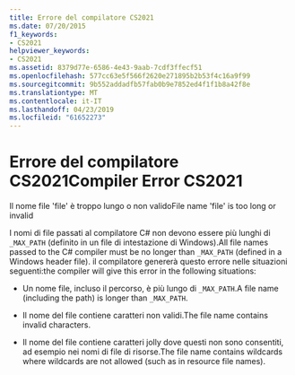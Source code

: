 ```yaml
---
title: Errore del compilatore CS2021
ms.date: 07/20/2015
f1_keywords:
- CS2021
helpviewer_keywords:
- CS2021
ms.assetid: 8379d77e-6586-4e43-9aab-7cdf3ffecf51
ms.openlocfilehash: 577cc63e5f566f2620e271895b2b53f4c16a9f99
ms.sourcegitcommit: 9b552addadfb57fab0b9e7852ed4f1f1b8a42f8e
ms.translationtype: MT
ms.contentlocale: it-IT
ms.lasthandoff: 04/23/2019
ms.locfileid: "61652273"
---
```

# <a name="compiler-error-cs2021"></a><span data-ttu-id="61c5b-102">Errore del compilatore CS2021</span><span class="sxs-lookup"><span data-stu-id="61c5b-102">Compiler Error CS2021</span></span>
<span data-ttu-id="61c5b-103">Il nome file 'file' è troppo lungo o non valido</span><span class="sxs-lookup"><span data-stu-id="61c5b-103">File name 'file' is too long or invalid</span></span>  
  
 <span data-ttu-id="61c5b-104">I nomi di file passati al compilatore C# non devono essere più lunghi di `_MAX_PATH` (definito in un file di intestazione di Windows).</span><span class="sxs-lookup"><span data-stu-id="61c5b-104">All file names passed to the C# compiler must be no longer than `_MAX_PATH` (defined in a Windows header file).</span></span> <span data-ttu-id="61c5b-105">il compilatore genererà questo errore nelle situazioni seguenti:</span><span class="sxs-lookup"><span data-stu-id="61c5b-105">the compiler will give this error in the following situations:</span></span>  
  
-   <span data-ttu-id="61c5b-106">Un nome file, incluso il percorso, è più lungo di `_MAX_PATH`.</span><span class="sxs-lookup"><span data-stu-id="61c5b-106">A file name (including the path) is longer than `_MAX_PATH`.</span></span>  
  
-   <span data-ttu-id="61c5b-107">Il nome del file contiene caratteri non validi.</span><span class="sxs-lookup"><span data-stu-id="61c5b-107">The file name contains invalid characters.</span></span>  
  
-   <span data-ttu-id="61c5b-108">Il nome del file contiene caratteri jolly dove questi non sono consentiti, ad esempio nei nomi di file di risorse.</span><span class="sxs-lookup"><span data-stu-id="61c5b-108">The file name contains wildcards where wildcards are not allowed (such as in resource file names).</span></span>

